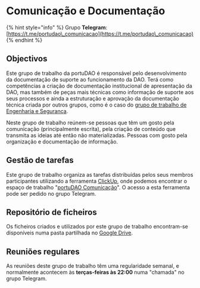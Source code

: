 # Comunicação e Documentação

{% hint style="info" %}
Grupo **Telegram**: [https://t.me/portudao\_comunicacao](https://t.me/portudao\_comunicacao)
{% endhint %}

## Objectivos

Este grupo de trabalho da portuDAO é responsável pelo desenvolvimento da documentação de suporte ao funcionamento da DAO. Terá como competências a criação de documentação institucional de apresentação da DAO, mas também de peças mais técnicas como informação de suporte aos seus processos e ainda a estruturação e aprovação da documentação técnica criada por outros grupos, como é o caso do [grupo de trabalho de Engenharia e Segurança](engenharia-e-seguranca.md).

Neste grupo de trabalho reúnem-se pessoas que têm um gosto pela comunicação (principalmente escrita), pela criação de conteúdo que transmita as ideias até então não materializadas. Pessoas com gosto pela organização e documentação de informação.

## Gestão de tarefas

Este grupo de trabalho organiza as tarefas distribuídas pelos seus membros participantes utilizando a ferramenta [ClickUp](https://app.clickup.com), onde podemos encontrar o espaço de trabalho "[portuDAO Comunicação](https://app.clickup.com/24444170/v/s/48310609)". O acesso a esta ferramenta pode ser pedido no grupo Telegram.

## Repositório de ficheiros

Os ficheiros criados e utilizados por este grupo de trabalho encontram-se disponíveis numa pasta partilhada no [Google Drive](https://drive.google.com/drive/folders/17d0uCj4NcsAjd2O5ldoBAAO\_8oncYyBL).

## Reuniões regulares

As reuniões deste grupo de trabalho têm uma regularidade semanal, e normalmente acontecem às **terças-feiras às 22:00** numa "chamada" no grupo Telegram.
